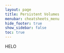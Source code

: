 ```yaml
---
layout: page
title: Persistent Volumes
menubar: cheatsheets_menu
hide_footer: true
show_sidebar: false
toc: true
---
```

HELO
